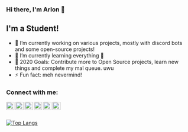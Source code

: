### Hi there, I'm Arlon 👋

## I'm a Student!
- 🔭 I’m currently working on various projects, mostly with discord bots and some open-source projects!
- 🌱 I’m currently learning everything 🤣
- 🥅 2020 Goals: Contribute more to Open Source projects, learn new things and complete my mal queue. uwu
- ⚡ Fun fact: meh nevermind!
### Connect with me:

[<img align="left" alt="Arlon | YouTube" width="22px" src="https://cdn.jsdelivr.net/npm/simple-icons@v3/icons/youtube.svg" />][youtube]
[<img align="left" alt="Arlon | Twitter" width="22px" src="https://cdn.jsdelivr.net/npm/simple-icons@v3/icons/twitter.svg" />][twitter]
[<img align="left" alt="Arlon | Instagram" width="22px" src="https://cdn.jsdelivr.net/npm/simple-icons@v3/icons/instagram.svg" />][instagram]
[<img align="left" alt="Arlon | Discord" width="22px" src="https://cdn.jsdelivr.net/npm/simple-icons@3.4.0/icons/discord.svg" />][discord]
[<img align="left" alt="Arlon | Twitch" width="22px" src="https://cdn.jsdelivr.net/npm/simple-icons@3.4.0/icons/twitch.svg" />][twitch]
[<img align="left" alt="Arlon | Reddit" width="22px" src="https://cdn.jsdelivr.net/npm/simple-icons@3.4.0/icons/reddit.svg" />][reddit]


<br />
<br />

[![Top Langs](https://github-readme-stats.vercel.app/api/top-langs/?username=me-arlon&layout=compact)](https://github.com/anuraghazra/github-readme-stats)


[website]: https://example.com
[twitter]: https://twitter.com/me_Arlon
[youtube]: https://www.youtube.com/channel/UC7l19HtYF7JAtm-XR_N1UnQ
[instagram]: https://instagram.com/me_Arlon
[twitch]: https://www.twitch.tv/me_Arlon
[discord]: Arlon#0001
[reddit]: https://www.reddit.com/user/-Arlon-
